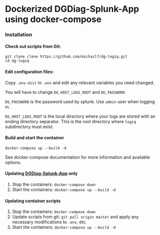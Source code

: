 # Dockerized DGDiag-Splunk-App using docker-compose

### Installation

#### Check out scripts from Git:

```
git clone clone https://github.com/michailf/dg-logiq.git
cd dg-logiq
```

#### Edit configuration files:

Copy ``.env-dist`` to ``.env`` and edit any relevant variables you need changed.

You will have to change ``DG_HOST_LOGS_ROOT`` and ``DG_PASSWORD``

``DG_PASSWORD`` is the password used by splunk.  Use ``admin`` user when logging in.

``DG_HOST_LOGS_ROOT`` is the local directory where your logs are stored with an ending directory separator.  This is the root directory where ``logiq`` subdirectory must exist.

#### Build and start the container

``docker-compose up --build -d``

See docker-compose documentation for more information and available options.

#### Updating [DGDiag-Splunk-App](https://github.com/hovdb/DGDiag-Splunk-App) only

1. Stop the containers: ``docker-compose down``
2. Start the containers: ``docker-compose up --build -d``

#### Updating container scripts

1. Stop the containers: ``docker-compose down``
2. Update scripts from git: ``git pull origin master`` and apply any necessary modifications to ``.env``, etc.
3. Start the containers: ``docker-compose up --build -d``
